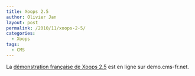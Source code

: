 ```yaml
---
title: Xoops 2.5
author: Olivier Jan
layout: post
permalink: /2010/11/xoops-2-5/
categories:
  - Xoops
tags:
  - CMS
--- 
```


La [démonstration française de Xoops 2.5][1] est en ligne sur demo.cms-fr.net.

 [1]: /demo/xoops/